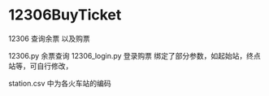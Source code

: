 # 12306BuyTicket
12306 查询余票 以及购票


12306.py  余票查询
12306_login.py   登录购票 绑定了部分参数，如起始站，终点站等，可自行修改，  

station.csv 中为各火车站的编码
